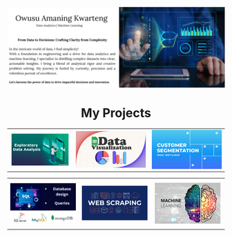 <img src="https://github.com/mrowurakwarteng/mrowurakwarteng/blob/main/bio.jpeg">
<div align="center">
<h1>My Projects</h1>
</div>

<table style="width: 100%;">
  <tr>
    <td style="text-align: center; padding: 10px; border: none;">
      <a href="https://github.com/Exploratory-Data-Analyses" target="_blank">
        <img src="https://github.com/mrowurakwarteng/mrowurakwarteng/blob/main/eda-new.jpg" width="350" alt="Image 1" style="margin-right: 20px;">
      </a>
    </td>
    <td style="text-align: center;">
      <a href="https://github.com/Dashboards-and-Visualizations" target="_blank">
        <img src="https://github.com/mrowurakwarteng/mrowurakwarteng/blob/main/visualization.jpg" width="350" alt="Image 2" style="margin-right: 50px;">
      </a>
    </td>
    <td style="text-align: center;">
      <a href="https://github.com/Data-Segmentation" target="_blank">
        <img src="https://github.com/mrowurakwarteng/mrowurakwarteng/blob/main/segmentation.jpg" width="350" alt="Image 2" style="margin-right: 50px;">
      </a>
    </td>    
  </tr>
</table>


<table style="width: 100%;">
  <tr>
    <td style="text-align: center;">
      <a href="https://github.com/Database-Design-and-Queries" target="_blank">
        <img src="https://github.com/mrowurakwarteng/mrowurakwarteng/blob/main/database.png" width="350" alt="Image 3" style="margin-right: 50px;">
      </a>
    </td>
    <td style="text-align: center;">
      <a href="https://github.com/Web-Scrapping" target="_blank">
        <img src="https://github.com/mrowurakwarteng/mrowurakwarteng/blob/main/web-scraping.jpg" width="350" alt="Image 2" style="margin-right: 50px;">
      </a>
    </td>
    <td style="text-align: center; padding: 10px; border: none;">
      <a href="https://github.com/machine-learning-modelss" target="_blank">
        <img src="https://github.com/mrowurakwarteng/mrowurakwarteng/blob/main/ml.jpg" width="350" alt="Image 3" style="margin-right: 50px;">
      </a>
    </td>
    
  </tr>
</table>

<!--

<table style="width: 100%;">
  <tr>
    <td style="text-align: center;">
      <a href="https://github.com/Churn-Rate" target="_blank">
        <img src="https://github.com/mrowurakwarteng/mrowurakwarteng/blob/main/churn-rate.jpg" width="350" alt="Image 1" style="margin-right: 20px;">
      </a>
    </td>
    <td style="text-align: center;">
      <a href="https://github.com/Big-Data-Analyses" target="_blank">
        <img src="https://github.com/mrowurakwarteng/mrowurakwarteng/blob/main/Big-Data.jpg" width="350" alt="Image 2" style="margin-right: 50px;">
      </a>
    </td>
    <td style="text-align: center; padding: 10px; border: none;">
      <a href="https://github.com/Natural-Language-Processing-NLP" target="_blank">
        <img src="https://github.com/mrowurakwarteng/mrowurakwarteng/blob/main/nlp.jpg" width="350" alt="Image 1" style="margin-right: 20px;">
      </a>
    </td>
    
  </tr>
</table>

-->
